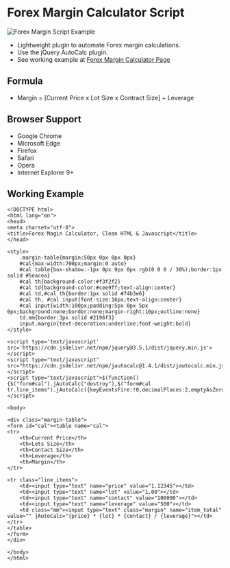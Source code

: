 # Forex Margin Calculator Script
![Forex Margin Script Example](https://forexnew.org/Download/forex-margin-script.png)
- Lightweight plugin to automate Forex margin calculations.
- Use the jQuery AutoCalc plugin.
- See working example at <a href="https://forexnew.org/คลังความรู้/margin/#margin" rel="dofollow">Forex Margin Calculator Page</a>

## Formula
- Margin = [Current Price x Lot Size x Contract Size] ÷ Leverage

## Browser Support
- Google Chrome
- Microsoft Edge
- Firefox
- Safari
- Opera
- Internet Explorer 9+

## Working Example

```
<!DOCTYPE html>
<html lang="en">
<head>
<meta charset="utf-8">
<title>Forex Magin Calculator, Clean HTML & Javascript</title>
</head>

<style>
	.margin-table{margin:50px 0px 0px 0px}
	#cal{max-width:700px;margin:0 auto}
	#cal table{box-shadow:-1px 0px 9px 0px rgb(0 0 0 / 30%);border:1px solid #5eacea}
	#cal th{background-color:#f3f2f2}
	#cal td{background-color:#cee9ff;text-align:center}
	#cal td,#cal th{border:1px solid #74b3e6}
	#cal th, #cal input{font-size:16px;text-align:center}
	#cal input{width:100px;padding:5px 0px 5px 0px;background:none;border:none;margin-right:10px;outline:none}
	td.mm{border:3px solid #2196f3}
	input.margin{text-decoration:underline;font-weight:bold}	
</style>

<script type='text/javascript' src='https://cdn.jsdelivr.net/npm/jquery@3.5.1/dist/jquery.min.js'></script>
<script type="text/javascript" src="https://cdn.jsdelivr.net/npm/jautocalc@1.4.1/dist/jautocalc.min.js"></script>
<script type="text/javascript">$(function(){$("form#cal").jAutoCalc("destroy"),$("form#cal tr.line_items").jAutoCalc({keyEventsFire:!0,decimalPlaces:2,emptyAsZero:!0}),$("form#cal").jAutoCalc({decimalPlaces:2})});</script>

<body>

<div class="margin-table">
<form id="cal"><table name="cal">
<tr>
	<th>Current Price</th>
	<th>Lots Size</th>
	<th>Contact Size</th>
	<th>Leverage</th>
	<th>Margin</th>
</tr>

<tr class="line_items">
	<td><input type="text" name="price" value="1.12345"></td>
	<td><input type="text" name="lot" value="1.00"></td>
	<td><input type="text" name="contact" value="100000"></td>
	<td><input type="text" name="leverage" value="500"></td>
	<td class="mm"><input type="text" class="margin" name="item_total" value="" jAutoCalc="{price} * {lot} * {contact} / {leverage}"></td>
</tr>
</table>
</form>
</div>

</body>
</html>
```
